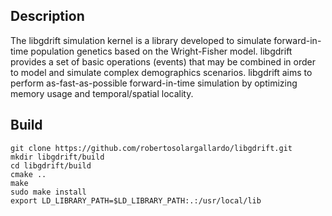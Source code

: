 Description
-----------
The libgdrift simulation  kernel  is  a  library  developed to  simulate  forward-in-time  population  genetics  based  on  the Wright-Fisher model. libgdrift provides  a  set  of  basic operations  (events)  that  may  be  combined  in  order  to  model and   simulate   complex   demographics   scenarios. libgdrift aims to perform as-fast-as-possible forward-in-time simulation by optimizing memory usage and temporal/spatial locality.

Build
-----
```
git clone https://github.com/robertosolargallardo/libgdrift.git
mkdir libgdrift/build
cd libgdrift/build
cmake ..
make
sudo make install
export LD_LIBRARY_PATH=$LD_LIBRARY_PATH:.:/usr/local/lib
```
